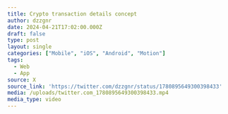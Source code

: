 ```yaml
---
title: Crypto transaction details concept
author: dzzgnr
date: 2024-04-21T17:02:00.000Z
draft: false
type: post
layout: single
categories: ["Mobile", "iOS", "Android", "Motion"]
tags:
  - Web
  - App
source: X
source_link: 'https://twitter.com/dzzgnr/status/1780895649300398433'
media: /uploads/twitter.com_1780895649300398433.mp4
media_type: video
---
```


